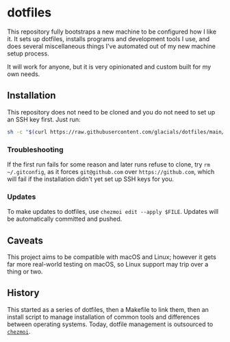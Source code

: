 # dotfiles

This repository fully bootstraps a new machine to be configured how I like it.
It sets up dotfiles, installs programs and development tools I use, and does
several miscellaneous things I've automated out of my new machine setup process.

It will work for anyone, but it is very opinionated and custom built for my own
needs.

## Installation

This repository does not need to be cloned and you do not need to set up an SSH
key first. Just run:

```sh
sh -c "$(curl https://raw.githubusercontent.com/glacials/dotfiles/main/bootstrap.sh)"
```

### Troubleshooting

If the first run fails for some reason and later runs refuse to clone, try `rm
~/.gitconfig`, as it forces `git@github.com` over `https://github.com`, which will
fail if the installation didn't yet set up SSH keys for you.

### Updates

To make updates to dotfiles, use `chezmoi edit --apply $FILE`. Updates will be
automatically committed and pushed.

## Caveats

This project aims to be compatible with macOS and Linux; however it gets far
more real-world testing on macOS, so Linux support may trip over a thing or two.

## History

This started as a series of dotfiles, then a Makefile to link them, then an
install script to manage installation of common tools and differences between
operating systems. Today, dotfile management is outsourced to
[`chezmoi`](https://github.com/twpayne/chezmoi).
